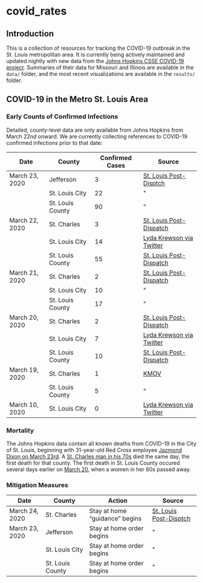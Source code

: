 covid\_rates
================

## Introduction

This is a collection of resources for tracking the COVID-19 outbreak in
the St. Louis metropolitan area. It is currently being actively
maintained and updated nightly with new data from the [Johns Hopkins
CSSE COVID-19 project](https://github.com/CSSEGISandData/COVID-19).
Summaries of their data for Missouri and Illinois are available in the
`data/` folder, and the most recent visualizations are available in the
`results/` folder.

## COVID-19 in the Metro St. Louis Area

### Early Counts of Confirmed Infections

Detailed, county-level data are only available from Johns Hopkins from
March 22nd onward. We are currently collecting references to COVID-19
confirmed infections prior to that
date:

| Date           | County           | Confirmed Cases | Source                                                                                                                                                                        |
| -------------- | ---------------- | --------------- | ----------------------------------------------------------------------------------------------------------------------------------------------------------------------------- |
| March 23, 2020 | Jefferson        | 3               | [St. Louis Post-Disptch](https://www.stltoday.com/news/local/metro/live-stl-area-coronavirus-updates-march-here-s-what-we/article_a286c517-46b2-5ac4-ac65-26ff7756aca1.html)  |
|                | St. Louis City   | 22              | "                                                                                                                                                                             |
|                | St. Louis County | 90              | "                                                                                                                                                                             |
| March 22, 2020 | St. Charles      | 3               | [St. Louis Post-Dispatch](https://www.stltoday.com/news/local/metro/live-stl-area-coronavirus-updates-march-here-s-what-we/article_3b7d6bb2-b7d4-51e7-80a7-3fbcbe528eb2.html) |
|                | St. Louis City   | 14              | [Lyda Krewson via Twitter](https://twitter.com/LydaKrewson/status/1241867347343835137?s=20)                                                                                   |
|                | St. Louis County | 55              | [St. Louis Post-Dispatch](https://www.stltoday.com/news/local/metro/live-stl-area-coronavirus-updates-march-here-s-what-we/article_3b7d6bb2-b7d4-51e7-80a7-3fbcbe528eb2.html) |
| March 21, 2020 | St. Charles      | 2               | [St. Louis Post-Dispatch](https://www.stltoday.com/news/local/metro/live-stl-area-coronavirus-updates-march-here-s-what-we/article_3dff23a0-7dd4-5a03-bbe6-e1a26d157889.html) |
|                | St. Louis City   | 10              | "                                                                                                                                                                             |
|                | St. Louis County | 17              | "                                                                                                                                                                             |
| March 20, 2020 | St. Charles      | 2               | [St. Louis Post-Dispatch](https://www.stltoday.com/news/local/metro/live-stl-area-coronavirus-updates-march-here-s-what-we/article_183103d8-d6ed-5f64-8f0d-a990479266b5.html) |
|                | St. Louis City   | 7               | [Lyda Krewson via Twitter](https://twitter.com/LydaKrewson/status/1241322259274481664?s=20)                                                                                   |
|                | St. Louis County | 10              | [St. Louis Post-Dispatch](https://www.stltoday.com/news/local/metro/live-stl-area-coronavirus-updates-march-here-s-what-we/article_183103d8-d6ed-5f64-8f0d-a990479266b5.html) |
| March 19, 2020 | St. Charles      | 1               | [KMOV](https://www.kmov.com/news/latest-on-coronavirus-covid-in-st-louis/article_1d7b6fcc-6877-11ea-b3ee-63e4c816796b.html)                                                   |
|                | St. Louis County | 5               | "                                                                                                                                                                             |
| March 10, 2020 | St. Louis City   | 0               | [Lyda Krewson via Twitter](https://twitter.com/LydaKrewson/status/1237538205060104193?s=20)                                                                                   |

### Mortality

The Johns Hopkins data contain all known deaths from COVID-19 in the
City of St. Louis, beginning with 31-year-old Red Cross employee
[Jazmond Dixon on
March 23rd](https://www.kmov.com/news/jazmond-dixon-city-s-first-covid--death-was-hardworking/article_e1ce066a-6d3a-11ea-9780-cf42a4d49ace.html).
A [St. Charles man in
his 70s](https://www.stltoday.com/news/local/metro/live-stl-area-coronavirus-updates-march-here-s-what-we/article_a286c517-46b2-5ac4-ac65-26ff7756aca1.html)
died the same day, the first death for that county. The first death in
St. Louis County occured several days earlier on
[March 20](https://www.stltoday.com/news/local/metro/live-stl-area-coronavirus-updates-march-here-s-what-we/article_183103d8-d6ed-5f64-8f0d-a990479266b5.html),
when a women in her 60s passed
away.

### Mitigation Measures

| Date           | County           | Action                         | Source                                                                                                                                                                       |
| -------------- | ---------------- | ------------------------------ | ---------------------------------------------------------------------------------------------------------------------------------------------------------------------------- |
| March 24, 2020 | St. Charles      | Stay at home “guidance” begins | [St. Louis Post-Disptch](https://www.stltoday.com/news/local/metro/live-stl-area-coronavirus-updates-march-here-s-what-we/article_a286c517-46b2-5ac4-ac65-26ff7756aca1.html) |
| March 23, 2020 | Jefferson        | Stay at home order begins      | "                                                                                                                                                                            |
|                | St. Louis City   | Stay at home order begins      | "                                                                                                                                                                            |
|                | St. Louis County | Stay at home order begins      | "                                                                                                                                                                            |
